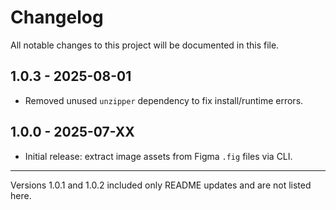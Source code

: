 # Changelog

All notable changes to this project will be documented in this file.

## 1.0.3 - 2025-08-01
- Removed unused `unzipper` dependency to fix install/runtime errors.

## 1.0.0 - 2025-07-XX
- Initial release: extract image assets from Figma `.fig` files via CLI.

---
Versions 1.0.1 and 1.0.2 included only README updates and are not listed here.
